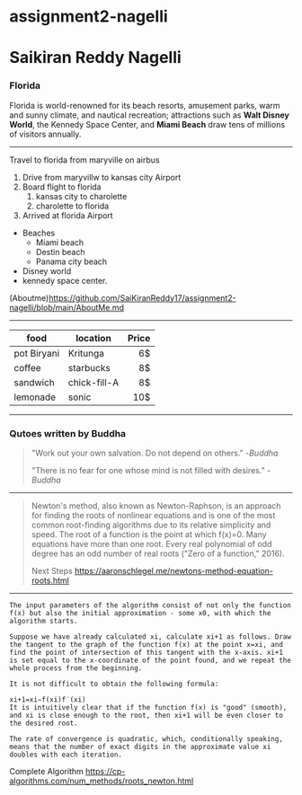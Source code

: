 # assignment2-nagelli
# Saikiran Reddy Nagelli
### Florida
 Florida is world-renowned for its beach resorts, amusement parks, warm and sunny climate, and nautical recreation; attractions such as **Walt Disney World**, the Kennedy Space Center, and **Miami Beach** draw tens of millions of visitors annually.

 ---
 Travel to florida from maryville on airbus
 1. Drive from maryvillw to kansas city Airport
 2. Board flight to florida
    1. kansas city to charolette
    2. charolette to florida
3. Arrived at florida Airport

* Beaches
    * Miami beach
    * Destin beach
    * Panama city beach
* Disney world
* kennedy space center.

(Aboutme)<https://github.com/SaiKiranReddy17/assignment2-nagelli/blob/main/AboutMe.md>

---
| food | location | Price |
| ---| ---| ---: |
| pot Biryani | Kritunga | 6$ |
| coffee | starbucks | 8$ |
| sandwich | chick-fill-A | 8$|
| lemonade | sonic | 10$ |

---

### Qutoes written by Buddha

> "Work out your own salvation. Do not depend on others." 
> -*Buddha*
>
> "There is no fear for one whose mind is not filled with desires."
> -*Buddha*

---

> Newton's method, also known as Newton-Raphson, is an approach for finding the roots of nonlinear equations and is one of the most common root-finding algorithms due to its relative simplicity and speed. The root of a function is the point at which f(x)=0. Many equations have more than one root. Every real polynomial of odd degree has an odd number of real roots ("Zero of a function," 2016). 
>
> Next Steps <https://aaronschlegel.me/newtons-method-equation-roots.html>

---

```
The input parameters of the algorithm consist of not only the function f(x) but also the initial approximation - some x0, with which the algorithm starts.

Suppose we have already calculated xi, calculate xi+1 as follows. Draw the tangent to the graph of the function f(x) at the point x=xi, and find the point of intersection of this tangent with the x-axis. xi+1 is set equal to the x-coordinate of the point found, and we repeat the whole process from the beginning.

It is not difficult to obtain the following formula:

xi+1=xi−f(xi)f′(xi)
It is intuitively clear that if the function f(x) is "good" (smooth), and xi is close enough to the root, then xi+1 will be even closer to the desired root.

The rate of convergence is quadratic, which, conditionally speaking, means that the number of exact digits in the approximate value xi doubles with each iteration.
```
Complete Algorithm <https://cp-algorithms.com/num_methods/roots_newton.html>


